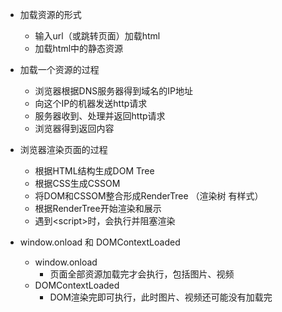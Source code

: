 + 加载资源的形式
    + 输入url（或跳转页面）加载html
    + 加载html中的静态资源

+ 加载一个资源的过程
    + 浏览器根据DNS服务器得到域名的IP地址
    + 向这个IP的机器发送http请求
    + 服务器收到、处理并返回http请求
    + 浏览器得到返回内容

+ 浏览器渲染页面的过程
    + 根据HTML结构生成DOM Tree
    + 根据CSS生成CSSOM
    + 将DOM和CSSOM整合形成RenderTree （渲染树 有样式）
    + 根据RenderTree开始渲染和展示
    + 遇到\<script\>时，会执行并阻塞渲染

+ window.onload 和 DOMContextLoaded
    + window.onload
        + 页面全部资源加载完才会执行，包括图片、视频
    + DOMContextLoaded
        + DOM渲染完即可执行，此时图片、视频还可能没有加载完